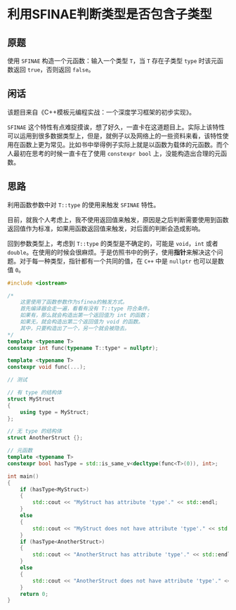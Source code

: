 # 利用SFINAE判断类型是否包含子类型

## 原题

使用 `SFINAE` 构造一个元函数：输入一个类型 `T`，当 `T` 存在子类型 `type` 时该元函数返回 `true`，否则返回 `false`。

## 闲话

该题目来自《C++模板元编程实战：一个深度学习框架的初步实现》。

`SFINAE` 这个特性有点难捉摸诶，想了好久，一直卡在这道题目上。实际上该特性可以运用到很多数据类型上，但是，就例子以及网络上的一些资料来看，该特性使用在函数上更为常见。比如书中举得例子实际上就是以函数为载体的元函数。而个人最初在思考的时候一直卡在了使用 `constexpr bool` 上，没能构造出合理的元函数。

## 思路

利用函数参数中对 `T::type` 的使用来触发 `SFINAE` 特性。

目前，就我个人考虑上，我不使用返回值来触发，原因是之后判断需要使用到函数返回值作为标准，如果用函数返回值来触发，对后面的判断会造成影响。

回到参数类型上，考虑到 `T::type` 的类型是不确定的，可能是 `void`，`int` 或者 `double`。在使用的时候会很麻烦。于是仿照书中的例子，使用**指针**来解决这个问题。对于每一种类型，指针都有一个共同的值，在 `C++` 中是 `nullptr` 也可以是数值 `0`。

``` cpp
#include <iostream>

/*
    这里使用了函数参数作为sfinea的触发方式。
    首先编译器会走一遍，看看有没有 T::type 符合条件。
    如果有，那么就会构造出第一个返回值为 int 的函数；
    如果无，就会构造出第二个返回值为 void 的函数。
    其中，只要构造出了一个，另一个就会被隐去。
*/
template <typename T>
constexpr int func(typename T::type* = nullptr);

template <typename T>
constexpr void func(...);

// 测试

// 有 type 的结构体
struct MyStruct
{
    using type = MyStruct;
};

// 无 type 的结构体
struct AnotherStruct {};

// 元函数
template <typename T>
constexpr bool hasType = std::is_same_v<decltype(func<T>(0)), int>;

int main()
{
    if (hasType<MyStruct>)
    {
        std::cout << "MyStruct has attribute 'type'." << std::endl;
    }
    else
    {
        std::cout << "MyStruct does not have attribute 'type'." << std::endl;
    }
    if (hasType<AnotherStruct>)
    {
        std::cout << "AnotherStruct has attribute 'type'." << std::endl;
    }
    else
    {
        std::cout << "AnotherStruct does not have attribute 'type'." << std::endl;
    }
    return 0;
}
```